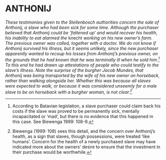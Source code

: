 # ANTHONIJ

*These testimonies given to the Stellenbosch authorities concern the sale of Anthonij, a slave who had been sick for some time. Although the purchaser believed that Anthonij could be ‘fattened up’ and would recover his health, his inability to eat alarmed the* knecht *working on his new owner’s farm. The previous owner was called, together with a doctor. We do not know if Anthonij survived his illness, but it seems unlikely, since the new purchaser apparently wanted to recoup his losses from Anthonij’s previous owner, on the grounds that he had known that he was terminally ill when he sold him.[^1] To this end he had drawn up attestations of people who could testify to the slave’s illness. Note the surprise of the burgher Jacob Mundes, that Anthonij was being transported by the wife of his new owner on horseback, rather than walking alongside her. Whether this was because all slaves were expected to walk, or because it was considered unseemly for a male slave to be on horseback with a burgher woman, is not clear.[^2]*

[^1]: According to Batavian legislation, a slave purchaser could claim back his costs if the slave was proved to be permanently sick, mentally incapacitated or ‘mad’, but there is no evidence that this happened in this case. See Biewenga 1999: 108-9.

[^2]: Biewenga (1999: 108) sees this detail, and the concern over Anthonij’s health, as a sign that slaves, though possessions, were treated ‘like humans’. Concern for the health of a newly purchased slave may have indicated more about the owners’ desire to ensure that the investment in their purchase would be worthwhile.